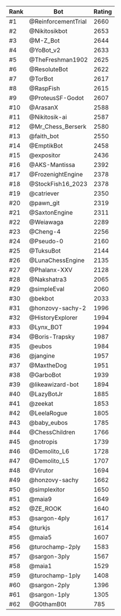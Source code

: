 Rank|Bot|Rating
---|---|---
#1|@ReinforcementTrial|2660
#2|@Nikitosikbot|2653
#3|@M-Z_Bot|2644
#4|@YoBot_v2|2633
#5|@TheFreshman1902|2625
#6|@ResoluteBot|2622
#7|@TorBot|2617
#8|@RaspFish|2615
#9|@ProteusSF-Godot|2607
#10|@ArasanX|2588
#11|@Nikitosik-ai|2587
#12|@Mr_Chess_Berserk|2580
#13|@faith_bot|2550
#14|@EmptikBot|2458
#15|@expositor|2436
#16|@AKS-Mantissa|2392
#17|@FrozenightEngine|2378
#18|@StockFish16_2023|2378
#19|@catriever|2350
#20|@pawn_git|2319
#21|@SaxtonEngine|2311
#22|@Weiawaga|2289
#23|@Cheng-4|2256
#24|@Pseudo-0|2160
#25|@TuksuBot|2144
#26|@LunaChessEngine|2135
#27|@Phalanx-XXV|2128
#28|@Nakshatra3|2065
#29|@simpleEval|2060
#30|@bekbot|2033
#31|@honzovy-sachy-2|1996
#32|@HistoryExplorer|1994
#33|@Lynx_BOT|1994
#34|@Boris-Trapsky|1987
#35|@eubos|1984
#36|@jangine|1957
#37|@MaxtheDog|1951
#38|@GarboBot|1939
#39|@likeawizard-bot|1894
#40|@LazyBotJr|1885
#41|@zeekat|1853
#42|@LeelaRogue|1805
#43|@baby_eubos|1785
#44|@ChessChildren|1766
#45|@notropis|1739
#46|@Demolito_L6|1728
#47|@Demolito_L5|1707
#48|@Virutor|1694
#49|@honzovy-sachy|1662
#50|@simplexitor|1650
#51|@maia9|1649
#52|@ZE_ROOK|1640
#53|@sargon-4ply|1617
#54|@turkjs|1614
#55|@maia5|1607
#56|@turochamp-2ply|1583
#57|@sargon-3ply|1567
#58|@maia1|1529
#59|@turochamp-1ply|1408
#60|@sargon-2ply|1396
#61|@sargon-1ply|1305
#62|@G0thamB0t|785

